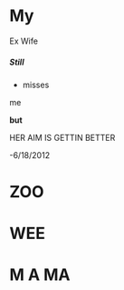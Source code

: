 # My
Ex
Wife
##### Still
* misses

me

__but__

HER AIM IS GETTIN BETTER

-6/18/2012

# ZOO
# WEE
# M A MA
